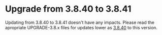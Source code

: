 # Upgrade from 3.8.40 to 3.8.41

Updating from 3.8.40 to 3.8.41 doesn't have any impacts. Please read the apropriate UPGRADE-3.8.x files for updates lower as [3.8.40](UPGRADE-3.8.40.md) to this version.